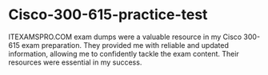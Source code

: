 # Cisco-300-615-practice-test
ITEXAMSPRO.COM exam dumps were a valuable resource in my Cisco 300-615 exam preparation. They provided me with reliable and updated information, allowing me to confidently tackle the exam content. Their resources were essential in my success.
